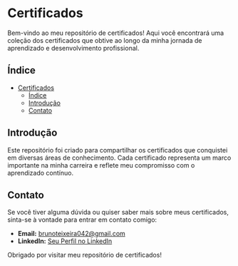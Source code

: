 # Certificados

Bem-vindo ao meu repositório de certificados! Aqui você encontrará uma coleção dos certificados que obtive ao longo da minha jornada de aprendizado e desenvolvimento profissional.

## Índice

- [Certificados](#certificados)
  - [Índice](#índice)
  - [Introdução](#introdução)
  - [Contato](#contato)

## Introdução

Este repositório foi criado para compartilhar os certificados que conquistei em diversas áreas de conhecimento. Cada certificado representa um marco importante na minha carreira e reflete meu compromisso com o aprendizado contínuo.

## Contato

Se você tiver alguma dúvida ou quiser saber mais sobre meus certificados, sinta-se à vontade para entrar em contato comigo:

- **Email:** brunoteixeira042@gmail.com
- **LinkedIn:** [Seu Perfil no LinkedIn](https://www.linkedin.com/in/brunosousa-dev/)

Obrigado por visitar meu repositório de certificados!
